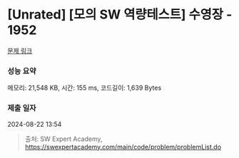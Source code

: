 # [Unrated] [모의 SW 역량테스트] 수영장 - 1952 

[문제 링크](https://swexpertacademy.com/main/code/problem/problemDetail.do?contestProbId=AV5PpFQaAQMDFAUq) 

### 성능 요약

메모리: 21,548 KB, 시간: 155 ms, 코드길이: 1,639 Bytes

### 제출 일자

2024-08-22 13:54



> 출처: SW Expert Academy, https://swexpertacademy.com/main/code/problem/problemList.do